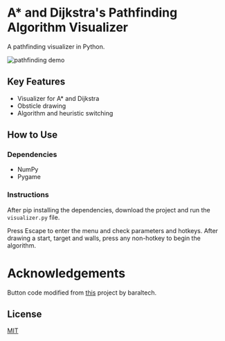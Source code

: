# A* and Dijkstra's Pathfinding Algorithm Visualizer

A pathfinding visualizer in Python.

![pathfinding demo](https://user-images.githubusercontent.com/89596994/176725547-80502e4c-42cc-4eec-a6e5-d10eafdb3d87.gif)

## Key Features

- Visualizer for A* and Dijkstra
- Obsticle drawing
- Algorithm and heuristic switching

## How to Use

### Dependencies

- NumPy
- Pygame

### Instructions

After pip installing the dependencies, download the project and run the `visualizer.py` file.

Press Escape to enter the menu and check parameters and hotkeys. After drawing a start, target and walls, press any non-hotkey to begin the algorithm.

# Acknowledgements

Button code modified from [this](https://github.com/baraltech/Menu-System-PyGame) project by baraltech.

## License
[MIT](https://choosealicense.com/licenses/mit/)
